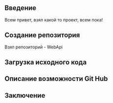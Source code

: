 ## Введение
Всем привет, взял какой то проект, всем пока!
## Создание репозитория
Взял репозиторий - WebApi
## Загрузка исходного кода

## Описание возможности Git Hub
## Заключение
